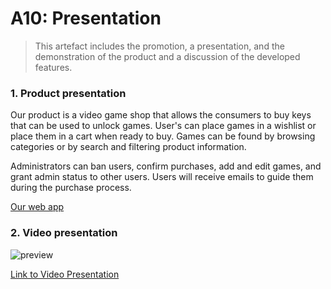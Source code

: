 # A10: Presentation

> This artefact includes the promotion, a presentation, and the demonstration of the product and a discussion of the developed features.

### 1. Product presentation

Our product is a video game shop that allows the consumers to buy keys that can be used to unlock games. User's can place games in a wishlist or place them in a cart when ready to buy. Games can be found by browsing categories or by search and filtering product information.

Administrators can ban users, confirm purchases, add and edit games, and grant admin status to other users. Users will receive emails to guide them during the purchase process.

[Our web app](http://lbaw2156.lbaw-prod.fe.up.pt/)

### 2. Video presentation

![preview](https://github.com/nunomiguel22/FEUP-LBAW/tree/master/docs/A10/presentation_screenshot.jpg)

[Link to Video Presentation](https://drive.google.com/file/d/18wrZlclIGyOYGq5mfdqut7pYhcNKAnbg/view?usp=sharing)
